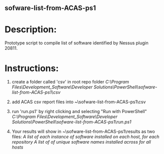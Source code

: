 ## sofware-list-from-ACAS-ps1


# Description:
Prototype script to compile list of software identified by Nessus plugin 20811.

# Instructions:
1. create a folder called 'csv' in root repo folder
    _C:\Program Files\Development_Software\Developer Solutions\PowerShell\sofware-list-from-ACAS-ps1\csv_

2. add ACAS csv report files into ~\sofware-list-from-ACAS-ps1\csv

3. run 'run.ps1' by right clicking and selecting "Run with PowerShell"
    _C:\Program Files\Development_Software\Developer Solutions\PowerShell\sofware-list-from-ACAS-ps1\run.ps1_

4. Your results will show in ~\sofware-list-from-ACAS-ps1\results as two files:
    _A list of each instance of software installed on each host, for each repository_
    _A list of of unique software names installed across for all hosts_